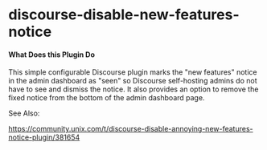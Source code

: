 # discourse-disable-new-features-notice

#### What Does this Plugin Do

This simple configurable Discourse plugin marks the "new features" notice in the admin dashboard as "seen" so Discourse self-hosting admins do not have to see and dismiss the notice.  It also provides an option to remove the fixed notice from the bottom of the admin dashboard page.

See Also:

https://community.unix.com/t/discourse-disable-annoying-new-features-notice-plugin/381654
